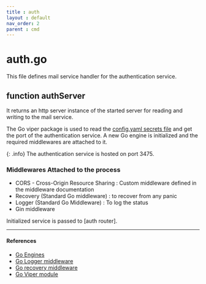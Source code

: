 ```yaml
---
title : auth
layout : default
nav_order: 2
parent : cmd
---
```


# auth.go

This file defines mail service handler for the authentication service.

## function authServer
It returns an http server instance of the started server for reading and writing to the mail service.

The Go viper package is used to read the [config.yaml secrets file]() and get the port of the authentication service. A new Go engine is initialized and the required middlewares are attached to it.

{: .info} 
The authentication service is hosted on port 3475. 

### Middlewares Attached to the process
- CORS - Cross-Origin Resource Sharing : Custom middleware defined in the middleware documentation
- Recovery (Standard Go middleware) : to recover from any panic
- Logger (Standard Go Middleware) : To log the status
- Gin middleware

Initialized service is passed to [auth router].

---
#### References
- [Go Engines]()
- [Go Logger middleware]()
- [Go recovery middleware]()
- [Go Viper module]()